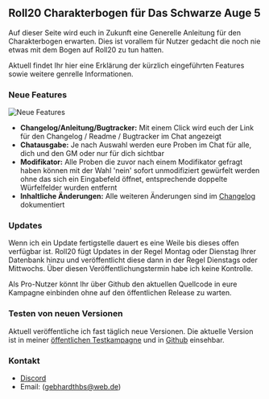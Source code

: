 ## Roll20 Charakterbogen für Das Schwarze Auge 5

Auf dieser Seite wird euch in Zukunft eine Generelle Anleitung für den Charakterbogen erwarten. Dies ist vorallem für Nutzer gedacht die noch nie etwas mit dem Bogen auf Roll20 zu tun hatten.

Aktuell findet Ihr hier eine Erklärung der kürzlich eingeführten Features sowie weitere genrelle Informationen.

### Neue Features

![Neue Features](https://i.imgur.com/GpYN42a.png)
 * **Changelog/Anleitung/Bugtracker:** Mit einem Click wird euch der Link für den Changelog / Readme / Bugtracker im Chat angezeigt
 * **Chatausgabe:** Je nach Auswahl werden eure Proben im Chat für alle, dich und den GM oder nur für dich sichtbar
 * **Modifikator:** Alle Proben die zuvor nach einem Modifikator gefragt haben können mit der Wahl 'nein' sofort unmodifiziert gewürfelt werden ohne das sich ein Eingabefeld öffnet, entsprechende doppelte Würfelfelder wurden entfernt
 * **Inhaltliche Änderungen:** Alle weiteren Änderungen sind im [Changelog](https://github.com/Meteox/roll20-character-sheets/blob/master/Das_Schwarze_Auge_5/changelog.md) dokumentiert

### Updates

Wenn ich ein Update fertigstelle dauert es eine Weile bis dieses offen verfügbar ist. Roll20 fügt Updates in der Regel Montag oder Dienstag Ihrer Datenbank hinzu und veröffentlicht diese dann in der Regel Dienstags oder Mittwochs. Über diesen Veröffentlichungstermin habe ich keine Kontrolle.

Als Pro-Nutzer könnt Ihr über Github den aktuellen Quellcode in eure Kampagne einbinden ohne auf den öffentlichen Release zu warten.


### Testen von neuen Versionen

Aktuell veröffentliche ich fast täglich neue Versionen. Die aktuelle Version ist in meiner [öffentlichen Testkampagne](https://app.roll20.net/join/1206379/qP-T_Q) und in [Github](https://github.com/Meteox/roll20-character-sheets/tree/master/Das_Schwarze_Auge_5) einsehbar. 

### Kontakt

* [Discord](https://discord.gg/KT5qj9)
* Email: (gebhardthbs@web.de)
